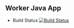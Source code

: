 ## Worker Java App

* Build Status
[![Build Status](http://3.96.55.120:8080/buildStatus/icon?job=instavote%2Fworker-build)](http://3.96.55.120:8080/job/instavote/job/worker-build/)
